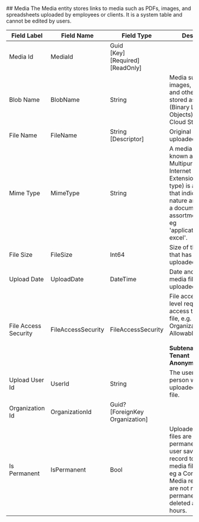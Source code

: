 # 

﻿## Media
The Media entity stores links to media such as PDFs, images, and spreadsheets uploaded by employees or clients. It is a system table and cannot be edited by users.  
  
| Field Label | Field Name | Field Type | Description |  
| ---- | ---- | ---- | ---- |  
| Media Id | MediaId | Guid<br/>  [Key]<br/>  [Required]<br/>  [ReadOnly] |  |  
| Blob Name | BlobName | String | Media such as images, documents and other files are stored as BLOBs (Binary Large Objects) in Azure Cloud Storage.  |  
| File Name | FileName | String<br/>  [Descriptor] | Original name of the uploaded media file.  |  
| Mime Type | MimeType | String | A media type (also known as a Multipurpose Internet Mail Extensions or MIME type) is a standard that indicates the nature and format of a document, file, or assortment of bytes, eg 'application/vnd.ms-excel'.  |  
| File Size | FileSize | Int64 | Size of the media file that has been uploaded in Bytes.  |  
| Upload Date | UploadDate | DateTime | Date and time the media file was uploaded.  |  
| File Access Security | FileAccessSecurity | FileAccessSecurity | File access security level required to access the media file, e.g. Client or Organization. <br/>  Allowable Values: <br/>  <br/>  **Subtenant**<br/>  **Tenant**<br/>  **Anonymous** |  
| Upload User Id | UserId | String | The user id of the person who uploaded the media file.  |  
| Organization Id | OrganizationId | Guid?<br/>  [ForeignKey Organization] |  |  
| Is Permanent | IsPermanent | Bool | Uploaded media files are not made permanent until a user saves the record to which the media file is linked, eg a Contact record. Media records that are not marked as permanent are deleted after 24 hours.  |  

